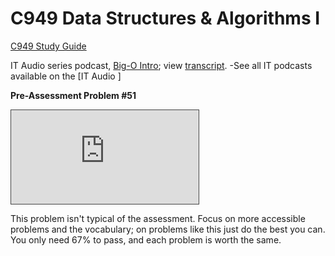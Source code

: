 # C949 Data Structures & Algorithms I

[C949 Study Guide](https://docs.google.com/document/d/1513yk0dmGZv54syErYzjB07uINDldubCV0CvjI4u0TE/)

IT Audio series podcast, [Big-O Intro](https://wgu.hosted.panopto.com/Panopto/Pages/Viewer.aspx?id=ae61eab4-ecfa-41cf-9dbb-ad9d0160c31e&start=0); view [transcript](https://www.wgu.edu/content/dam/western-governors/documents/it/audio-series/BigO-Intro.docx).
-See all IT podcasts available on the [IT Audio ]

**Pre-Assessment Problem #51** 
<iframe src="https://wgu.hosted.panopto.com/Panopto/Pages/Embed.aspx?id=bb0b4d35-81fd-4c5a-88c7-acfc013606cf&autoplay=false&offerviewer=true&showtitle=true&showbrand=true&captions=true&interactivity=all" style="border: 1px solid #464646;" allowfullscreen allow="autoplay"></iframe>

This problem isn't typical of the assessment. Focus on more accessible problems and the vocabulary; on problems like this just do the best you can. You only need 67% to pass, and each problem is worth the same.